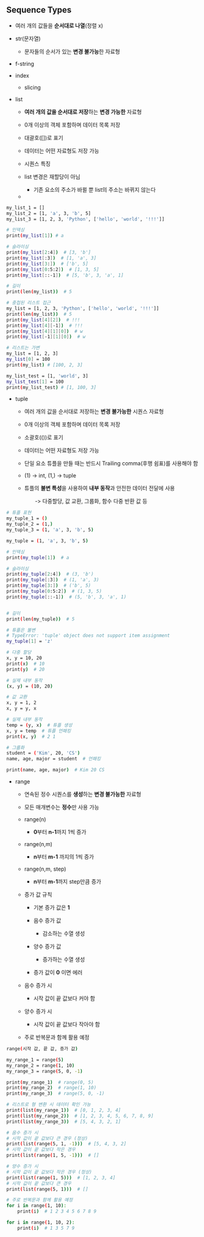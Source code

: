 ## Sequence Types

- 여러 개의 값들을 **순서대로 나열**(정렬 x)

- str(문자열)
  
  - 문자들의 순서가 있는 **변경 불가능**한 자료형

- f-string

- index
  
  - slicing

- list
  
  - **여러 개의 값을 순서대로 저장**하는 **변경 가능한** 자료형
  
  - 0개 이상의 객체 포함하며 데이터 목록 저장
  
  - 대괄호([])로 표기
  
  - 데이터는 어떤 자료형도 저장 가능
  
  - 시퀀스 특징
  
  - list 변경은 재할당이 아님
    
    - 기존 요소의 주소가 바뀔 뿐 list의 주소는 바뀌지 않는다
  
  - 

```bash
my_list_1 = []
my_list_2 = [1, 'a', 3, 'b', 5]
my_list_3 = [1, 2, 3, 'Python', ['hello', 'world', '!!!']]
```

```bash
# 인덱싱
print(my_list[1]) # a

# 슬라이싱
print(my_list[2:4])  # [3, 'b']
print(my_list[:3])  # [1, 'a', 3]
print(my_list[3:])  # ['b', 5]
print(my_list[0:5:2])  # [1, 3, 5]
print(my_list[::-1])  # [5, 'b', 3, 'a', 1]

# 길이
print(len(my_list))  # 5
```

```bash
# 중첩된 리스트 접근
my_list = [1, 2, 3, 'Python', ['hello', 'world', '!!!']]
print(len(my_list))  # 5
print(my_list[4][2])  # !!!
print(my_list[4][-1])  # !!!
print(my_list[4][1][0])  # w
print(my_list[-1][1][0])  # w

# 리스트는 가변
my_list = [1, 2, 3]
my_list[0] = 100
print(my_list) # [100, 2, 3]

my_list_test = [1, 'world', 3]
my_list_test[1] = 100
print(my_list_test) # [1, 100, 3]
```

- tuple
  
  - 여러 개의 값을 순서대로 저장하는 **변경 불가능한** 시퀀스 자료형
  
  - 0개 이상의 객체 포함하며 데이터 목록 저장
  
  - 소괄호(())로 표기
  
  - 데이터는 어떤 자료형도 저장 가능
  
  - 단일 요소 튜플을 만들 때는 반드시 Trailing comma(후행 쉼표)를 사용해야 함
  
  - (1) -> int, (1,) -> tuple
  
  - 튜플의 **불변 특성**을 사용하여 **내부 동작**과 안전한 데이터 전달에 사용
    
           -> 다중할당, 값 교환, 그룹화, 함수 다중 반환 값 등

```bash
# 튜플 표현
my_tuple_1 = ()
my_tuple_2 = (1,)
my_tuple_3 = (1, 'a', 3, 'b', 5)
```

```bash
my_tuple = (1, 'a', 3, 'b', 5)

# 인덱싱
print(my_tuple[1])  # a

# 슬라이싱
print(my_tuple[2:4])  # (3, 'b')
print(my_tuple[:3])  # (1, 'a', 3)
print(my_tuple[3:])  # ('b', 5)
print(my_tuple[0:5:2])  # (1, 3, 5)
print(my_tuple[::-1])  # (5, 'b', 3, 'a', 1) 


# 길이
print(len(my_tuple))  # 5
```

```bash
# 튜플은 불변
# TypeError: 'tuple' object does not support item assignment
my_tuple[1] = 'z'
```

```bash
# 다중 할당
x, y = 10, 20
print(x)  # 10
print(y)  # 20 

# 실제 내부 동작
(x, y) = (10, 20)
```

```bash
# 값 교환
x, y = 1, 2
x, y = y, x 

# 실제 내부 동작
temp = (y, x)  # 튜플 생성
x, y = temp  # 튜플 언패킹
print(x, y)  # 2 1
```

```bash
# 그룹화
student = ('Kim', 20, 'CS')
name, age, major = student  # 언패킹 

print(name, age, major)  # Kim 20 CS
```

- range
  
  - 연속된 정수 시퀀스를 **생성**하는 **변경 불가능한** 자료형
  
  - 모든 매개변수는 **정수**만 사용 가능
  
  - range(n)
    
    - **0**부터 **n-1**까지 1씩 증가
  
  - range(n,m)
    
    - **n**부터  **m-1** 까지의 1씩 증가
  
  - range(n,m, step)
    
    - **n**부터 **m-1**까지 step만큼 증가
  
  - 증가 값 규칙
    
    - 기본 증가 값은 **1**
    
    - 음수 증가 값
      
      - 감소하는 수열 생성
    
    - 양수 증가 값
      
      - 증가하는 수열 생성
    
    - 증가 값이 **0** 이면 에러
  
  - 음수 증가 시
    
    - 시작 값이 끝 값보다 커야 함
  
  - 양수 증가 시
    
    - 시작 값이 끝 값보다 작아야 함
  
  - 주로 반복문과 함께 활용 예정

```bash
range(시작 값, 끝 값, 증가 값)    
```

```bash
my_range_1 = range(5)
my_range_2 = range(1, 10)
my_range_3 = range(5, 0, -1)

print(my_range_1)  # range(0, 5)
print(my_range_2)  # range(1, 10)
print(my_range_3)  # range(5, 0, -1)

# 리스트로 형 변환 시 데이터 확인 가능
print(list(my_range_1))  # [0, 1, 2, 3, 4]
print(list(my_range_2))  # [1, 2, 3, 4, 5, 6, 7, 8, 9]
print(list(my_range_3))  # [5, 4, 3, 2, 1]
```

```bash
# 음수 증가 시
# 시작 값이 끝 값보다 큰 경우 (정상)
print(list(range(5, 1, -1)))  # [5, 4, 3, 2]
# 시작 값이 끝 값보다 작은 경우
print(list(range(1, 5, -1)))  # []
```

```bash
# 양수 증가 시
# 시작 값이 끝 값보다 작은 경우 (정상)
print(list(range(1, 5)))  # [1, 2, 3, 4]
# 시작 값이 끝 값보다 큰 경우
print(list(range(5, 1)))  # []
```

```bash
# 주로 반복문과 함께 활용 예정
for i in range(1, 10):
    print(i)  # 1 2 3 4 5 6 7 8 9

for i in range(1, 10, 2):
    print(i)  # 1 3 5 7 9
```
